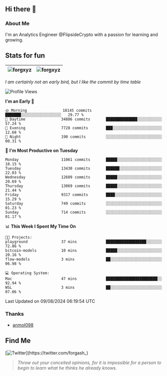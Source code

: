 ## Hi there 👋

### About Me

I'm an Analytics Engineer @FlipsideCrypto with a passion for learning and growing.
  
## Stats for fun

| <img align="center" src="https://github-readme-streak-stats.herokuapp.com/?user=forgxyz&theme=tokyonight" alt="forgxyz" /> | <img align="center" src="https://github-readme-stats.vercel.app/api?username=forgxyz&theme=tokyonight&show_icons=true" alt="forgxyz" /> |
| ------------- |------------- |

*I am certainly not an early bird, but I like the commit by time table*  

<!--START_SECTION:waka-->
![Profile Views](http://img.shields.io/badge/Profile%20Views-0-blue)

**I'm an Early 🐤** 

```text
🌞 Morning                18145 commits       ███████░░░░░░░░░░░░░░░░░░   29.77 % 
🌆 Daytime                34886 commits       ██████████████░░░░░░░░░░░   57.24 % 
🌃 Evening                7728 commits        ███░░░░░░░░░░░░░░░░░░░░░░   12.68 % 
🌙 Night                  190 commits         ░░░░░░░░░░░░░░░░░░░░░░░░░   00.31 % 
```
📅 **I'm Most Productive on Tuesday** 

```text
Monday                   11061 commits       █████░░░░░░░░░░░░░░░░░░░░   18.15 % 
Tuesday                  13430 commits       ██████░░░░░░░░░░░░░░░░░░░   22.03 % 
Wednesday                12609 commits       █████░░░░░░░░░░░░░░░░░░░░   20.69 % 
Thursday                 13069 commits       █████░░░░░░░░░░░░░░░░░░░░   21.44 % 
Friday                   9317 commits        ████░░░░░░░░░░░░░░░░░░░░░   15.29 % 
Saturday                 749 commits         ░░░░░░░░░░░░░░░░░░░░░░░░░   01.23 % 
Sunday                   714 commits         ░░░░░░░░░░░░░░░░░░░░░░░░░   01.17 % 
```


📊 **This Week I Spent My Time On** 

```text
🐱‍💻 Projects: 
playground               37 mins             ██████████████████░░░░░░░   72.86 % 
bitcoin-models           10 mins             █████░░░░░░░░░░░░░░░░░░░░   20.16 % 
flow-models              3 mins              ██░░░░░░░░░░░░░░░░░░░░░░░   06.98 % 

💻 Operating System: 
Mac                      47 mins             ███████████████████████░░   92.94 % 
WSL                      3 mins              ██░░░░░░░░░░░░░░░░░░░░░░░   07.06 % 
```


 Last Updated on 09/08/2024 06:19:54 UTC
<!--END_SECTION:waka-->

### Thanks
 - [anmol098](https://github.com/anmol098/waka-readme-stats/)
  
## Find Me
[![Twitter](https://img.shields.io/twitter/url/https/twitter.com/forgash_.svg?style=social&label=Follow%20%40forgash_)](https://twitter.com/forgash_)


> *Throw out your conceited opinions, for it is impossible for a person to begin to learn what he thinks he already knows.* 
